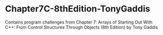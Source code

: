 # Chapter7C-8thEdition-TonyGaddis
Contains program challenges from Chapter 7: Arrays of Starting Out With C++: From Control Structures Through Objects (8th Edition) by Tony Gaddis

